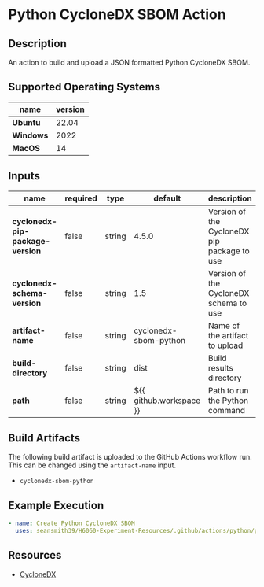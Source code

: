 # Python CycloneDX SBOM Action

## Description

An action to build and upload a JSON formatted Python CycloneDX SBOM.

## Supported Operating Systems

| name        | version | 
|-------------|---------|
| **Ubuntu**  | 22.04   |
| **Windows** | 2022    |
| **MacOS**   | 14      |

## Inputs

| name                              | required | type   | default                 | description                                 |
|-----------------------------------|----------|--------|-------------------------|---------------------------------------------|
| **cyclonedx-pip-package-version** | false    | string | 4.5.0                   | Version of the CycloneDX pip package to use |
| **cyclonedx-schema-version**      | false    | string | 1.5                     | Version of the CycloneDX schema to use      |
| **artifact-name**                 | false    | string | cyclonedx-sbom-python   | Name of the artifact to upload              |
| **build-directory**               | false    | string | dist                    | Build results directory                     |
| **path**                          | false    | string | ${{ github.workspace }} | Path to run the Python command              |

## Build Artifacts

The following build artifact is uploaded to the GitHub Actions workflow run. This can be changed using the `artifact-name` input.
- `cyclonedx-sbom-python`

## Example Execution

```yaml
- name: Create Python CycloneDX SBOM
  uses: seansmith39/H6060-Experiment-Resources/.github/actions/python/python-cyclonedx-sbom@main
```

## Resources

- [CycloneDX](https://cyclonedx.org/)
